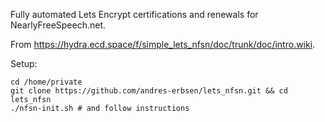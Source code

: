 Fully automated Lets Encrypt certifications and renewals for NearlyFreeSpeech.net.

From <https://hydra.ecd.space/f/simple_lets_nfsn/doc/trunk/doc/intro.wiki>.

Setup:

	cd /home/private
	git clone https://github.com/andres-erbsen/lets_nfsn.git && cd lets_nfsn
	./nfsn-init.sh # and follow instructions
